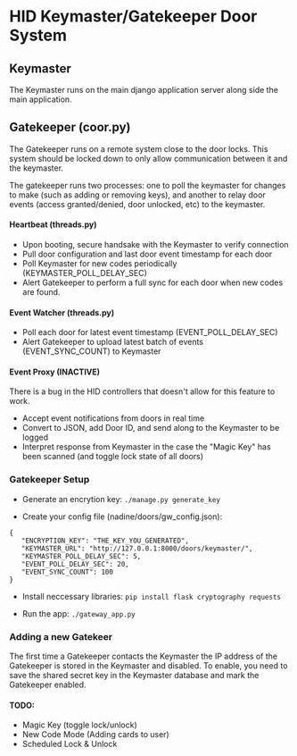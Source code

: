 # HID Keymaster/Gatekeeper Door System

## Keymaster

The Keymaster runs on the main django application server along side the main application. 

## Gatekeeper (coor.py)

The Gatekeeper runs on a remote system close to the door locks.  This system should be locked down to only allow communication between it and the keymaster.

The gatekeeper runs two processes: one to poll the keymaster for changes to make (such as adding or removing keys), and another to relay door events (access granted/denied, door unlocked, etc) to the keymaster.

#### Heartbeat (threads.py)
 * Upon booting, secure handsake with the Keymaster to verify connection
 * Pull door configuration and last door event timestamp for each door
 * Poll Keymaster for new codes periodically (KEYMASTER_POLL_DELAY_SEC)
 * Alert Gatekeeper to perform a full sync for each door when new codes are found.

#### Event Watcher (threads.py)
 * Poll each door for latest event timestamp (EVENT_POLL_DELAY_SEC)
 * Alert Gatekeeper to upload latest batch of events (EVENT_SYNC_COUNT) to Keymaster

#### Event Proxy (INACTIVE)
There is a bug in the HID controllers that doesn't allow for this feature to work.

 * Accept event notifications from doors in real time
 * Convert to JSON, add Door ID, and send along to the Keymaster to be logged
 * Interpret response from Keymaster in the case the "Magic Key" has been scanned (and toggle lock state of all doors)
 

### Gatekeeper Setup

* Generate an encrytion key:
`./manage.py generate_key`

* Create your config file (nadine/doors/gw_config.json):

````
{
   "ENCRYPTION_KEY": "THE_KEY_YOU_GENERATED",
   "KEYMASTER_URL": "http://127.0.0.1:8000/doors/keymaster/",
   "KEYMASTER_POLL_DELAY_SEC": 5,
   "EVENT_POLL_DELAY_SEC": 20,
   "EVENT_SYNC_COUNT": 100
}
````

* Install neccessary libraries:
`pip install flask cryptography requests`

* Run the app:
`./gateway_app.py`

### Adding a new Gatekeer

The first time a Gatekeeper contacts the Keymaster the IP address of the Gatekeeper is stored in the Keymaster and disabled.  To enable, you need to save the shared secret key in the Keymaster database and mark the Gatekeeper enabled.

#### TODO: 

 * Magic Key (toggle lock/unlock)
 * New Code Mode (Adding cards to user)
 * Scheduled Lock & Unlock
